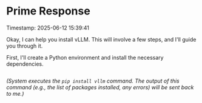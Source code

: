 # Prime Response
Timestamp: 2025-06-12 15:39:41

Okay, I can help you install vLLM. This will involve a few steps, and I'll guide you through it.

First, I'll create a Python environment and install the necessary dependencies.

```{.script execute="pip install vllm" }
```
*(System executes the `pip install vllm` command. The output of this command (e.g., the list of packages installed, any errors) will be sent back to me.)*
